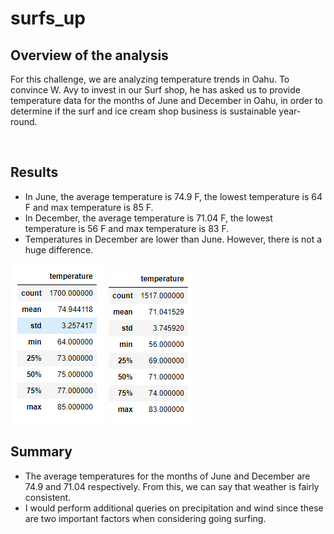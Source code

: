 # surfs_up


## Overview of the analysis

For this challenge, we are analyzing temperature trends in Oahu. To convince W. Avy to invest in our Surf shop, he has asked us to provide temperature data for the months of June and December in Oahu, in order to determine if the surf and ice cream shop business is sustainable year-round.

<br />

## Results 

* In June, the average temperature is 74.9 F, the lowest temperature is 64 F and max temperature is 85 F. 
* In December, the average temperature is 71.04 F, the lowest temperature is 56 F and max temperature is 83 F. 
* Temperatures in December are lower than June. However, there is not a huge difference. 


![June](/June.png)
![December](December.png)


## Summary 

* The average temperatures for the months of June and December are 74.9 and 71.04 respectively. From this, we can say that weather is fairly consistent. 
* I would perform additional queries on precipitation and wind since these are two important factors when considering going surfing.
